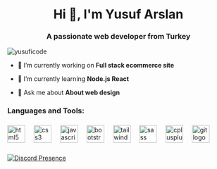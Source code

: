 <h1 align="center">Hi 👋, I'm Yusuf Arslan</h1>
<h3 align="center">A passionate web developer from Turkey</h3>

<p align="left"> <img src="https://komarev.com/ghpvc/?username=yusuficode&label=Profile%20views&color=0e75b6&style=flat" alt="yusuficode" /> </p>

- 🔭 I’m currently working on **Full stack ecommerce site**

- 🌱 I’m currently learning **Node.js React**

- 💬 Ask me about **About web design**



  



<h3 align="left">Languages and Tools:</h3>


###

<div align="left">
  <img src="https://cdn.jsdelivr.net/gh/devicons/devicon/icons/html5/html5-original.svg" height="40" alt="html5 logo"  />
  <img width="12" />
  <img src="https://cdn.jsdelivr.net/gh/devicons/devicon/icons/css3/css3-original.svg" height="40" alt="css3 logo"  />
  <img width="12" />
  <img src="https://cdn.jsdelivr.net/gh/devicons/devicon/icons/javascript/javascript-original.svg" height="40" alt="javascript logo"  />
  <img width="12" />
  <img src="https://cdn.jsdelivr.net/gh/devicons/devicon/icons/bootstrap/bootstrap-original.svg" height="40" alt="bootstrap logo"  />
  <img width="12" />
  <img src="https://cdn.jsdelivr.net/gh/devicons/devicon/icons/tailwindcss/tailwindcss-original-wordmark.svg" height="40" alt="tailwindcss logo"  />
  <img width="12" />
  <img src="https://cdn.jsdelivr.net/gh/devicons/devicon/icons/sass/sass-original.svg" height="40" alt="sass logo"  />
  <img width="12" />
  <img src="https://cdn.jsdelivr.net/gh/devicons/devicon/icons/cplusplus/cplusplus-original.svg" height="40" alt="cplusplus logo"  />
  <img width="12" />
  <img src="https://cdn.jsdelivr.net/gh/devicons/devicon/icons/git/git-original.svg" height="40" alt="git logo"  />
</div>

###

[![Discord Presence](https://lanyard.cnrad.dev/api/1126964661175193620)](https://discord.com/users/1126964661175193620)

